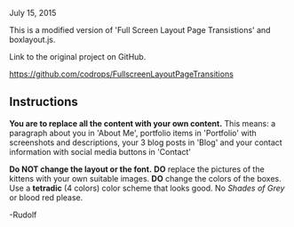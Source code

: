 July 15, 2015

This is a modified version of 'Full Screen Layout Page Transistions' and boxlayout.js.

Link to the original project on GitHub.

https://github.com/codrops/FullscreenLayoutPageTransitions

## Instructions

**You are to replace all the content with your own content.** This means: a paragraph about you in 'About Me', portfolio items in 'Portfolio' with screenshots and descriptions, your 3 blog posts in 'Blog' and your contact information with social media buttons in 'Contact'

**Do NOT change the layout or the font.**
**DO** replace the pictures of the kittens with your own suitable images.
**DO** change the colors of the boxes. Use a **tetradic** (4 colors) color scheme that looks good. No *Shades of Grey* or blood red please.

-Rudolf
